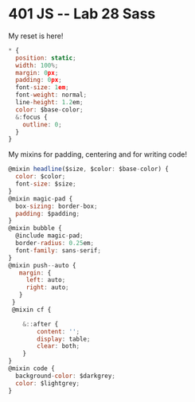 401 JS --  Lab 28 Sass
===

My reset is here!
```javascript
* {
  position: static;
  width: 100%;
  margin: 0px;
  padding: 0px;
  font-size: 1em;
  font-weight: normal;
  line-height: 1.2em;
  color: $base-color;
  &:focus {
    outline: 0;
  }
}
```
My mixins for padding, centering and for writing code!

```javascript
@mixin headline($size, $color: $base-color) {
  color: $color;
  font-size: $size;
}
@mixin magic-pad {
  box-sizing: border-box;
  padding: $padding;
}
@mixin bubble {
  @include magic-pad;
  border-radius: 0.25em;
  font-family: sans-serif;
}
@mixin push--auto {
   margin: {
     left: auto;
     right: auto;
   }
 }
 @mixin cf {

	&::after {
		content: '';
		display: table;
		clear: both;
	}
}
@mixin code {
  background-color: $darkgrey;
  color: $lightgrey;
}
```
